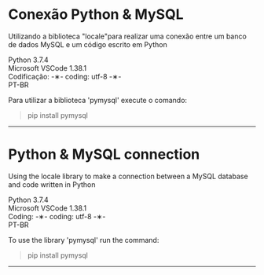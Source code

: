 # Conexão Python & MySQL

Utilizando a biblioteca "locale"para realizar uma conexão entre um banco de dados MySQL e um código escrito em Python

Python 3.7.4 </br>
Microsoft VSCode 1.38.1 </br>
Codificação: -&lowast;- coding: utf-8 -&lowast;- </br>
PT-BR </br>

Para utilizar a biblioteca 'pymysql' execute o comando:

> pip install pymysql

-----------------------------------------------------------------------------------------------------------------------------

# Python & MySQL connection 

Using the locale library to make a connection between a MySQL database and code written in Python

Python 3.7.4 </br>
Microsoft VSCode 1.38.1 </br>
Coding: -&lowast;- coding: utf-8 -&lowast;- </br>
PT-BR </br>

To use the library 'pymysql' run the command: 

> pip install pymysql

------------------------------------------------------------------------------------------------------------------------------
